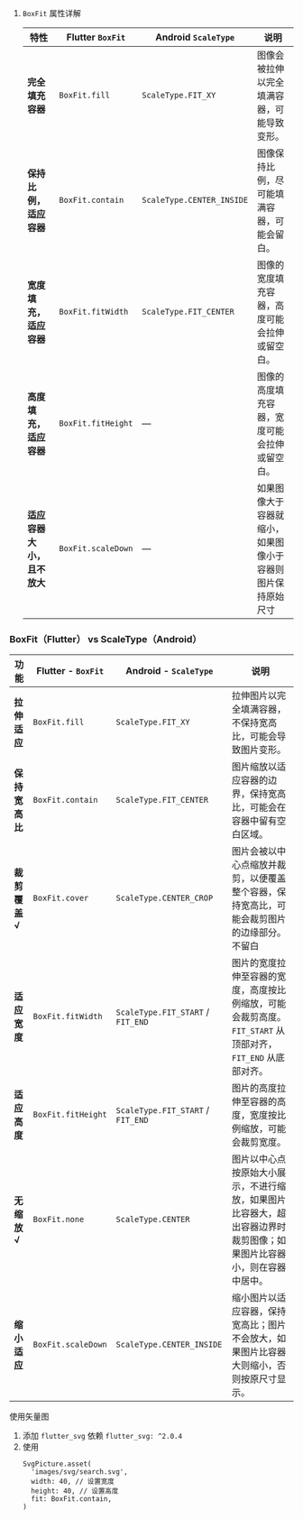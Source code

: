 1. `BoxFit` 属性详解

   | **特性**  | **Flutter `BoxFit`**     | **Android `ScaleType`**  | **说明**                        |
   |----------------------|--------------------------|------------------------|-------------------------------|
   | **完全填充容器**      | `BoxFit.fill`               | `ScaleType.FIT_XY`                   | 图像会被拉伸以完全填满容器，可能导致变形。         |
   | **保持比例，适应容器** | `BoxFit.contain`            | `ScaleType.CENTER_INSIDE`            | 图像保持比例，尽可能填满容器，可能会留白。         |
   | **宽度填充，适应容器** | `BoxFit.fitWidth`           | `ScaleType.FIT_CENTER`               | 图像的宽度填充容器，高度可能会拉伸或留空白。        |
   | **高度填充，适应容器** | `BoxFit.fitHeight`          | —                                     | 图像的高度填充容器，宽度可能会拉伸或留空白。        |
   | **适应容器大小，且不放大** | `BoxFit.scaleDown`       | —          | 如果图像大于容器就缩小，如果图像小于容器则图片保持原始尺寸 |


### <span id ="ScaleType">BoxFit（Flutter） vs ScaleType（Android）</span>


| 功能           | Flutter - `BoxFit`              | Android - `ScaleType`               | 说明                                                                |
|----------------|---------------------------------|-------------------------------------|-------------------------------------------------------------------|
| **拉伸适应**   | `BoxFit.fill`                   | `ScaleType.FIT_XY`                  | 拉伸图片以完全填满容器，不保持宽高比，可能会导致图片变形。                                     |
| **保持宽高比** | `BoxFit.contain`                | `ScaleType.FIT_CENTER`              | 图片缩放以适应容器的边界，保持宽高比，可能会在容器中留有空白区域。                                 |
| **裁剪覆盖√**   | `BoxFit.cover`                  | `ScaleType.CENTER_CROP`             | 图片会被以中心点缩放并裁剪，以便覆盖整个容器，保持宽高比，可能会裁剪图片的边缘部分。不留白                     |
| **适应宽度**   | `BoxFit.fitWidth`               | `ScaleType.FIT_START` / `FIT_END`   | 图片的宽度拉伸至容器的宽度，高度按比例缩放，可能会裁剪高度。 `FIT_START` 从顶部对齐，`FIT_END` 从底部对齐。 |
| **适应高度**   | `BoxFit.fitHeight`              | `ScaleType.FIT_START` / `FIT_END`   | 图片的高度拉伸至容器的高度，宽度按比例缩放，可能会裁剪宽度。                                    |
| **无缩放√**     | `BoxFit.none`                   | `ScaleType.CENTER`                  | 图片以中心点按原始大小展示，不进行缩放，如果图片比容器大，超出容器边界时裁剪图像；如果图片比容器小，则在容器中居中。        |
| **缩小适应**   | `BoxFit.scaleDown`              | `ScaleType.CENTER_INSIDE`           | 缩小图片以适应容器，保持宽高比；图片不会放大，如果图片比容器大则缩小，否则按原尺寸显示。                      |



使用矢量图
1. 添加 `flutter_svg` 依赖 `flutter_svg: ^2.0.4`
2. 使用
    ```agsl
    SvgPicture.asset(
      'images/svg/search.svg',
      width: 40, // 设置宽度
      height: 40, // 设置高度
      fit: BoxFit.contain,
    )
    ```